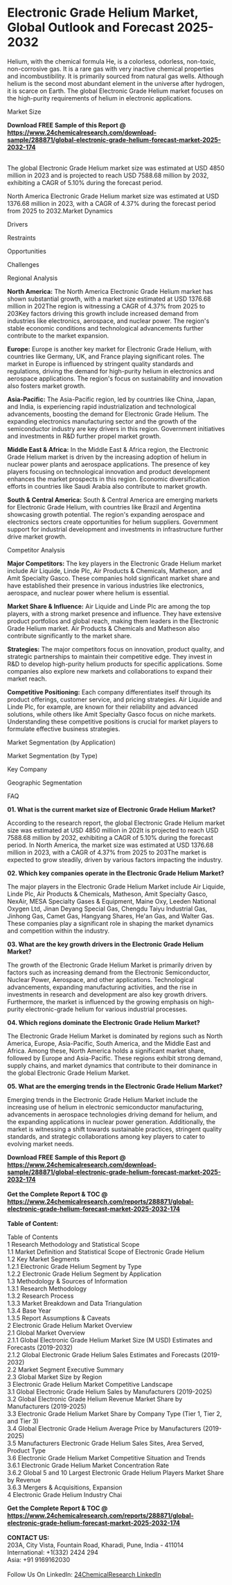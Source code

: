 <h1>Electronic Grade Helium Market, Global Outlook and Forecast 2025-2032</h1><p>Helium, with the chemical formula He, is a colorless, odorless, non-toxic, non-corrosive gas. It is a rare gas with very inactive chemical properties and incombustibility. It is primarily sourced from natural gas wells. Although helium is the second most abundant element in the universe after hydrogen, it is scarce on Earth. The global Electronic Grade Helium market focuses on the high-purity requirements of helium in electronic applications.</p><p>
Market Size </p><p>
</p><div><b>Download FREE Sample of this Report @ 
            <a href="https://www.24chemicalresearch.com/download-sample/288871/global-electronic-grade-helium-forecast-market-2025-2032-174">
            https://www.24chemicalresearch.com/download-sample/288871/global-electronic-grade-helium-forecast-market-2025-2032-174</a></b></div><br><p>The global Electronic Grade Helium market size was estimated at USD 4850 million in 2023 and is projected to reach USD 7588.68 million by 2032, exhibiting a CAGR of 5.10% during the forecast period.</p><p>
</p><p>North America Electronic Grade Helium market size was estimated at USD 1376.68 million in 2023, with a CAGR of 4.37% during the forecast period from 2025 to 2032.Market Dynamics</p><p>
Drivers</p><p>
</p><p>
Restraints</p><p>
</p><p>
Opportunities</p><p>
</p><p>
Challenges</p><p>
</p><p>
Regional Analysis</p><p>
</p><p><strong>North America:</strong> The North America Electronic Grade Helium market has shown substantial growth, with a market size estimated at USD 1376.68 million in 202The region is witnessing a CAGR of 4.37% from 2025 to 203Key factors driving this growth include increased demand from industries like electronics, aerospace, and nuclear power. The region's stable economic conditions and technological advancements further contribute to the market expansion.</p><p>
</p><p><strong>Europe:</strong> Europe is another key market for Electronic Grade Helium, with countries like Germany, UK, and France playing significant roles. The market in Europe is influenced by stringent quality standards and regulations, driving the demand for high-purity helium in electronics and aerospace applications. The region's focus on sustainability and innovation also fosters market growth.</p><p>
</p><p><strong>Asia-Pacific:</strong> The Asia-Pacific region, led by countries like China, Japan, and India, is experiencing rapid industrialization and technological advancements, boosting the demand for Electronic Grade Helium. The expanding electronics manufacturing sector and the growth of the semiconductor industry are key drivers in this region. Government initiatives and investments in R&amp;D further propel market growth.</p><p>
</p><p><strong>Middle East &amp; Africa:</strong> In the Middle East &amp; Africa region, the Electronic Grade Helium market is driven by the increasing adoption of helium in nuclear power plants and aerospace applications. The presence of key players focusing on technological innovation and product development enhances the market prospects in this region. Economic diversification efforts in countries like Saudi Arabia also contribute to market growth.</p><p>
</p><p><strong>South &amp; Central America:</strong> South &amp; Central America are emerging markets for Electronic Grade Helium, with countries like Brazil and Argentina showcasing growth potential. The region's expanding aerospace and electronics sectors create opportunities for helium suppliers. Government support for industrial development and investments in infrastructure further drive market growth.</p><p>
Competitor Analysis</p><p>
</p><p><strong>Major Competitors:</strong> The key players in the Electronic Grade Helium market include Air Liquide, Linde Plc, Air Products &amp; Chemicals, Matheson, and Amit Specialty Gasco. These companies hold significant market share and have established their presence in various industries like electronics, aerospace, and nuclear power where helium is essential.</p><p>
</p><p><strong>Market Share &amp; Influence:</strong> Air Liquide and Linde Plc are among the top players, with a strong market presence and influence. They have extensive product portfolios and global reach, making them leaders in the Electronic Grade Helium market. Air Products &amp; Chemicals and Matheson also contribute significantly to the market share.</p><p>
</p><p><strong>Strategies:</strong> The major competitors focus on innovation, product quality, and strategic partnerships to maintain their competitive edge. They invest in R&amp;D to develop high-purity helium products for specific applications. Some companies also explore new markets and collaborations to expand their market reach.</p><p>
</p><p><strong>Competitive Positioning:</strong> Each company differentiates itself through its product offerings, customer service, and pricing strategies. Air Liquide and Linde Plc, for example, are known for their reliability and advanced solutions, while others like Amit Specialty Gasco focus on niche markets. Understanding these competitive positions is crucial for market players to formulate effective business strategies.</p><p>
Market Segmentation (by Application)</p><p>
</p><p>
Market Segmentation (by Type)</p><p>
</p><p>
Key Company</p><p>
</p><p>
Geographic Segmentation</p><p>
</p><p>
FAQ </p><p>
<strong>01. What is the current market size of Electronic Grade Helium Market?</strong></p><p>
</p><p>According to the research report, the global Electronic Grade Helium market size was estimated at USD 4850 million in 202It is projected to reach USD 7588.68 million by 2032, exhibiting a CAGR of 5.10% during the forecast period. In North America, the market size was estimated at USD 1376.68 million in 2023, with a CAGR of 4.37% from 2025 to 203The market is expected to grow steadily, driven by various factors impacting the industry.</p><p>
<strong>02. Which key companies operate in the Electronic Grade Helium Market?</strong></p><p>
</p><p>The major players in the Electronic Grade Helium Market include Air Liquide, Linde Plc, Air Products &amp; Chemicals, Matheson, Amit Specialty Gasco, NexAir, MESA Specialty Gases &amp; Equipment, Maine Oxy, Leeden National Oxygen Ltd, Jinan Deyang Special Gas, Chengdu Taiyu Industrial Gas, Jinhong Gas, Camet Gas, Hangyang Shares, He'an Gas, and Walter Gas. These companies play a significant role in shaping the market dynamics and competition within the industry.</p><p>
<strong>03. What are the key growth drivers in the Electronic Grade Helium Market?</strong></p><p>
</p><p>The growth of the Electronic Grade Helium Market is primarily driven by factors such as increasing demand from the Electronic Semiconductor, Nuclear Power, Aerospace, and other applications. Technological advancements, expanding manufacturing activities, and the rise in investments in research and development are also key growth drivers. Furthermore, the market is influenced by the growing emphasis on high-purity electronic-grade helium for various industrial processes.</p><p>
<strong>04. Which regions dominate the Electronic Grade Helium Market?</strong></p><p>
</p><p>The Electronic Grade Helium Market is dominated by regions such as North America, Europe, Asia-Pacific, South America, and the Middle East and Africa. Among these, North America holds a significant market share, followed by Europe and Asia-Pacific. These regions exhibit strong demand, supply chains, and market dynamics that contribute to their dominance in the global Electronic Grade Helium Market.</p><p>
<strong>05. What are the emerging trends in the Electronic Grade Helium Market?</strong></p><p>
</p><p>Emerging trends in the Electronic Grade Helium Market include the increasing use of helium in electronic semiconductor manufacturing, advancements in aerospace technologies driving demand for helium, and the expanding applications in nuclear power generation. Additionally, the market is witnessing a shift towards sustainable practices, stringent quality standards, and strategic collaborations among key players to cater to evolving market needs.</p><div><b>Download FREE Sample of this Report @ 
            <a href="https://www.24chemicalresearch.com/download-sample/288871/global-electronic-grade-helium-forecast-market-2025-2032-174">
            https://www.24chemicalresearch.com/download-sample/288871/global-electronic-grade-helium-forecast-market-2025-2032-174</a></b></div><br><div><b>Get the Complete Report & TOC @ 
            <a href="https://www.24chemicalresearch.com/reports/288871/global-electronic-grade-helium-forecast-market-2025-2032-174">
            https://www.24chemicalresearch.com/reports/288871/global-electronic-grade-helium-forecast-market-2025-2032-174</a></b></div><br>
            <b>Table of Content:</b><p>Table of Contents<br />
1 Research Methodology and Statistical Scope<br />
1.1 Market Definition and Statistical Scope of Electronic Grade Helium<br />
1.2 Key Market Segments<br />
1.2.1 Electronic Grade Helium Segment by Type<br />
1.2.2 Electronic Grade Helium Segment by Application<br />
1.3 Methodology & Sources of Information<br />
1.3.1 Research Methodology<br />
1.3.2 Research Process<br />
1.3.3 Market Breakdown and Data Triangulation<br />
1.3.4 Base Year<br />
1.3.5 Report Assumptions & Caveats<br />
2 Electronic Grade Helium Market Overview<br />
2.1 Global Market Overview<br />
2.1.1 Global Electronic Grade Helium Market Size (M USD) Estimates and Forecasts (2019-2032)<br />
2.1.2 Global Electronic Grade Helium Sales Estimates and Forecasts (2019-2032)<br />
2.2 Market Segment Executive Summary<br />
2.3 Global Market Size by Region<br />
3 Electronic Grade Helium Market Competitive Landscape<br />
3.1 Global Electronic Grade Helium Sales by Manufacturers (2019-2025)<br />
3.2 Global Electronic Grade Helium Revenue Market Share by Manufacturers (2019-2025)<br />
3.3 Electronic Grade Helium Market Share by Company Type (Tier 1, Tier 2, and Tier 3)<br />
3.4 Global Electronic Grade Helium Average Price by Manufacturers (2019-2025)<br />
3.5 Manufacturers Electronic Grade Helium Sales Sites, Area Served, Product Type<br />
3.6 Electronic Grade Helium Market Competitive Situation and Trends<br />
3.6.1 Electronic Grade Helium Market Concentration Rate<br />
3.6.2 Global 5 and 10 Largest Electronic Grade Helium Players Market Share by Revenue<br />
3.6.3 Mergers & Acquisitions, Expansion<br />
4 Electronic Grade Helium Industry Chai</p><div><b>Get the Complete Report & TOC @ 
            <a href="https://www.24chemicalresearch.com/reports/288871/global-electronic-grade-helium-forecast-market-2025-2032-174">
            https://www.24chemicalresearch.com/reports/288871/global-electronic-grade-helium-forecast-market-2025-2032-174</a></b></div><br><b>CONTACT US:</b><br>
            203A, City Vista, Fountain Road, Kharadi, Pune, India - 411014<br>
            International: +1(332) 2424 294<br>
            Asia: +91 9169162030 <br><br>
            Follow Us On LinkedIn: <a href="https://www.linkedin.com/company/24chemicalresearch/">24ChemicalResearch LinkedIn</a>